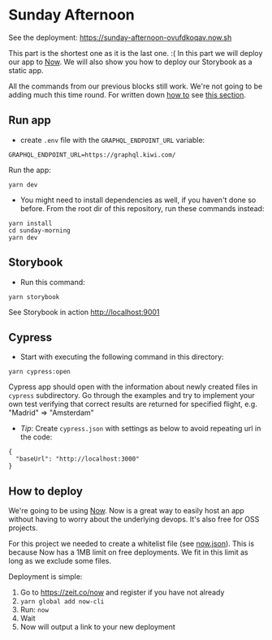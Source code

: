# Sunday Afternoon

See the deployment: https://sunday-afternoon-ovufdkoqav.now.sh

This part is the shortest one as it is the last one. :( In this part we will deploy our app to [Now](https://zeit.co/now). We will also show you how to deploy our Storybook as a static app.

All the commands from our previous blocks still work. We're not going to be adding much this time round. For written down [how to](#how-to-deploy) see [this section](#how-to-deploy).

## Run app

* create `.env` file with the `GRAPHQL_ENDPOINT_URL` variable:

```
GRAPHQL_ENDPOINT_URL=https://graphql.kiwi.com/
```

Run the app:

```
yarn dev
```

* You might need to install dependencies as well, if you haven't done so before. From the root dir of this repository, run these commands instead:

```
yarn install
cd sunday-morning
yarn dev
```

## Storybook

* Run this command:

```
yarn storybook
```

See Storybook in action [http://localhost:9001](http://localhost:9001)

## Cypress

* Start with executing the following command in this directory:

```
yarn cypress:open
```

Cypress app should open with the information about newly created files in `cypress` subdirectory. Go through the examples and try to implement your own test verifying that correct results are returned for specified flight, e.g. "Madrid" => "Amsterdam"

* _Tip_: Create `cypress.json` with settings as below to avoid repeating url in the code:

```
{
  "baseUrl": "http://localhost:3000"
}
```

## How to deploy

We're going to be using [Now](https://zeit.co/now). Now is a great way to easily host an app without having to worry about the underlying devops. It's also free for OSS projects.

For this project we needed to create a whitelist file (see [now.json](./now.json)). This is because Now has a 1MB limit on free deployments. We fit in this limit as long as we exclude some files.

Deployment is simple:

1.  Go to https://zeit.co/now and register if you have not already
2.  `yarn global add now-cli`
3.  Run: `now`
4.  Wait
5.  Now will output a link to your new deployment
